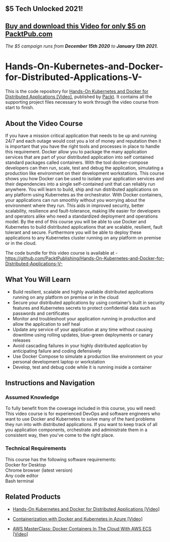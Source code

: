 ## $5 Tech Unlocked 2021!
[Buy and download this Video for only $5 on PacktPub.com](https://www.packtpub.com/product/hands-on-kubernetes-and-docker-for-distributed-applications-video/9781788994033)
-----
*The $5 campaign         runs from __December 15th 2020__ to __January 13th 2021.__*

# Hands-On-Kubernetes-and-Docker-for-Distributed-Applications-V-
This is the code repository for [Hands-On Kubernetes and Docker for Distributed Applications [Video]](https://www.packtpub.com/virtualization-and-cloud/hands-kubernetes-and-docker-distributed-applications-video), published by [Packt](https://www.packtpub.com/?utm_source=github). It contains all the supporting project files necessary to work through the video course from start to finish.
## About the Video Course
If you have a mission critical application that needs to be up and running 24/7 and each outage would cost you a lot of money and reputation then it is important that you have the right tools and processes in place to handle this requirement. Docker allow you to package the many application services that are part of your distributed application into self contained standard packages called containers. With the tool docker-compose developers can then run, scale, test and debug the application, simulating a production like environment on their development workstations.
This course shows you how Docker can be used to isolate your application services and their dependencies into a single self-contained unit that can reliably run anywhere. You will learn to build, ship and run distributed applications on any platform using Kubernetes as the orchestrator.
With Docker containers, your applications can run smoothly without you worrying about the environment where they run. This aids in improved security, better scalability, resilience and fault-tolerance, making life easier for developers and operators alike who need a standardized deployment and operations model.
By the end of this course you will be able to use Docker and Kubernetes to build distributed applications that are scalable, resilient, fault tolerant and secure. Furthermore you will be able to deploy these applications to any Kubernetes cluster running on any platform on premise or in the cloud.

The code bundle for this video course is available at - https://github.com/PacktPublishing/Hands-On-Kubernetes-and-Docker-for-Distributed-Applications-V-

<H2>What You Will Learn</H2>
<DIV class=book-info-will-learn-text>
<UL>
<LI> Build resilient, scalable and highly available distributed applications running on any platform on premise or in the cloud
<LI> Secure your distributed applications by using container’s built in security features and Kubernetes secrets to protect confidential data such as passwords and certificates
<LI> Monitor and troubleshoot your application running in production and allow the application to self heal
<LI> Update any service of your application at any time without causing downtime using rolling updates, blue-green deployments or canary releases
<LI> Avoid cascading failures in your highly distributed application by anticipating failure and coding defensively
<LI> Use Docker Compose to simulate a production like environment on your personal development laptop or workstation
<LI> Develop, test and debug code while it is running inside a container</UL></DIV>

## Instructions and Navigation
### Assumed Knowledge
To fully benefit from the coverage included in this course, you will need:<br/>
This video course is for experienced DevOps and software engineers who want to use Docker and Kubernetes to solve many of the hard problems they run into with distributed applications. If you want to keep track of all you application components, orchestrate and administrate them in a consistent way, then you've come to the right place.
### Technical Requirements
This course has the following software requirements:<br/>
Docker for Desktop<br/>
Chrome browser (latest version)<br/>
Any code editor<br/>
Bash terminal<br/>



## Related Products
* [Hands-On Kubernetes and Docker for Distributed Applications [Video]](https://www.packtpub.com/virtualization-and-cloud/hands-kubernetes-and-docker-distributed-applications-video)

* [Containerization with Docker and Kubernetes in Azure [Video]](https://www.packtpub.com/virtualization-and-cloud/containerization-docker-and-kubernetes-azure-video)

* [AWS MasterClass: Docker Containers In The Cloud With AWS ECS [Video]](https://www.packtpub.com/application-development/aws-masterclass-docker-containers-cloud-aws-ecs-video)
